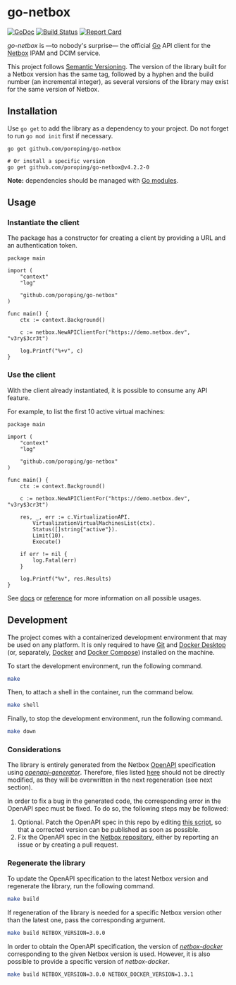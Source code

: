 # go-netbox

[![GoDoc](https://pkg.go.dev/badge/github.com/poroping/go-netbox)](https://pkg.go.dev/github.com/poroping/go-netbox) [![Build Status](https://github.com/poroping/go-netbox/workflows/main/badge.svg?branch=master)](https://github.com/poroping/go-netbox/actions) [![Report Card](https://goreportcard.com/badge/github.com/poroping/go-netbox)](https://goreportcard.com/report/github.com/poroping/go-netbox)

_go-netbox_ is —to nobody's surprise— the official [Go](https://go.dev) API client for the [Netbox](https://github.com/poroping/netbox) IPAM and DCIM service.

This project follows [Semantic Versioning](https://semver.org). The version of the library built for a Netbox version has the same tag, followed by a hyphen and the build number (an incremental integer), as several versions of the library may exist for the same version of Netbox.

## Installation

Use `go get` to add the library as a dependency to your project. Do not forget to run `go mod init` first if necessary.

```shell
go get github.com/poroping/go-netbox

# Or install a specific version
go get github.com/poroping/go-netbox@v4.2.2-0
```

**Note:** dependencies should be managed with [Go modules](https://go.dev/doc/modules/managing-dependencies).

## Usage

### Instantiate the client

The package has a constructor for creating a client by providing a URL and an authentication token.

```golang
package main

import (
	"context"
	"log"

	"github.com/poroping/go-netbox"
)

func main() {
	ctx := context.Background()

	c := netbox.NewAPIClientFor("https://demo.netbox.dev", "v3ry$3cr3t")

	log.Printf("%+v", c)
}

```

### Use the client

With the client already instantiated, it is possible to consume any API feature.

For example, to list the first 10 active virtual machines:

```golang
package main

import (
	"context"
	"log"

	"github.com/poroping/go-netbox"
)

func main() {
	ctx := context.Background()

	c := netbox.NewAPIClientFor("https://demo.netbox.dev", "v3ry$3cr3t")

	res, _, err := c.VirtualizationAPI.
		VirtualizationVirtualMachinesList(ctx).
		Status([]string{"active"}).
		Limit(10).
		Execute()

	if err != nil {
		log.Fatal(err)
	}

	log.Printf("%v", res.Results)
}
```

See [docs](docs) or [reference](https://pkg.go.dev/github.com/poroping/go-netbox) for more information on all possible usages.

## Development

The project comes with a containerized development environment that may be used on any platform. It is only required to have [Git](https://git-scm.com) and [Docker Desktop](https://www.docker.com/products/docker-desktop/) (or, separately, [Docker](https://docs.docker.com/engine/install) and [Docker Compose](https://docs.docker.com/compose/install/)) installed on the machine.

To start the development environment, run the following command.

```bash
make
```

Then, to attach a shell in the container, run the command below.

```bash
make shell
```

Finally, to stop the development environment, run the following command.

```bash
make down
```

### Considerations

The library is entirely generated from the Netbox [OpenAPI](https://www.openapis.org/) specification using _[openapi-generator](https://github.com/OpenAPITools/openapi-generator)_. Therefore, files listed [here](.openapi-generator/files) should not be directly modified, as they will be overwritten in the next regeneration (see next section).

In order to fix a bug in the generated code, the corresponding error in the OpenAPI spec must be fixed. To do so, the following steps may be followed:

1. Optional. Patch the OpenAPI spec in this repo by editing [this script](scripts/fix-spec.py), so that a corrected version can be published as soon as possible.
2. Fix the OpenAPI spec in the [Netbox repository](https://github.com/poroping/netbox), either by reporting an issue or by creating a pull request.

### Regenerate the library

To update the OpenAPI specification to the latest Netbox version and regenerate the library, run the following command.

```bash
make build
```

If regeneration of the library is needed for a specific Netbox version other than the latest one, pass the corresponding argument.

```bash
make build NETBOX_VERSION=3.0.0
```

In order to obtain the OpenAPI specification, the version of _[netbox-docker](https://github.com/poroping/netbox-docker)_ corresponding to the given Netbox version is used. However, it is also possible to provide a specific version of _netbox-docker_.

```bash
make build NETBOX_VERSION=3.0.0 NETBOX_DOCKER_VERSION=1.3.1
```
